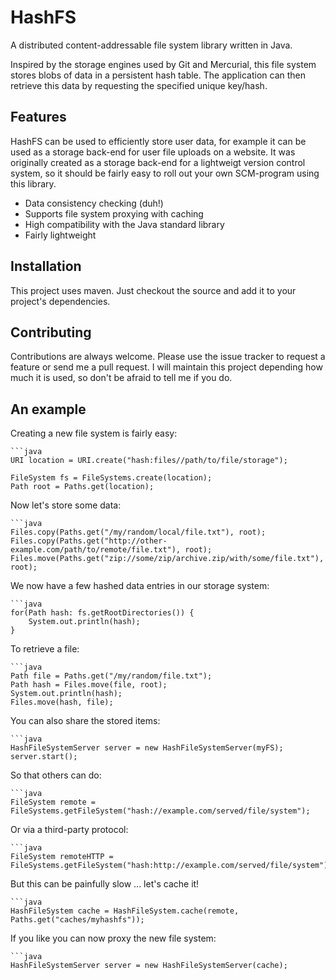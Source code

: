 HashFS
======

A distributed content-addressable file system library written in Java.

Inspired by the storage engines used by Git and Mercurial, this file system
stores blobs of data in a persistent hash table. The application can then retrieve this
data by requesting the specified unique key/hash.

## Features

HashFS can be used to efficiently store user data, for example it can be used as a storage back-end for user file uploads on a website. It was originally created as a storage back-end for a lightweigt version control system, so it should be fairly easy to roll out your own SCM-program using this library.

 - Data consistency checking (duh!)
 - Supports file system proxying with caching
 - High compatibility with the Java standard library
 - Fairly lightweight

## Installation

This project uses maven. Just checkout the source and add it to your project's dependencies.

## Contributing

Contributions are always welcome. Please use the issue tracker to request a feature or send me a pull request. I will maintain this project depending how much it is used, so don't be afraid to tell me if you do.


## An example

Creating a new file system is fairly easy:

    ```java
    URI location = URI.create("hash:files//path/to/file/storage");
    
    FileSystem fs = FileSystems.create(location);
    Path root = Paths.get(location);
    
Now let's store some data:
    
    ```java
    Files.copy(Paths.get("/my/random/local/file.txt"), root);
    Files.copy(Paths.get("http://other-example.com/path/to/remote/file.txt"), root);
    Files.move(Paths.get("zip://some/zip/archive.zip/with/some/file.txt"), root);

We now have a few hashed data entries in our storage system:

    ```java
    for(Path hash: fs.getRootDirectories()) {
    	System.out.println(hash);
    }
    
To retrieve a file:

    ```java
    Path file = Paths.get("/my/random/file.txt");
    Path hash = Files.move(file, root);
    System.out.println(hash);
    Files.move(hash, file);
    
You can also share the stored items:

    ```java
    HashFileSystemServer server = new HashFileSystemServer(myFS);
    server.start();
    
So that others can do:
    
    ```java
    FileSystem remote = FileSystems.getFileSystem("hash://example.com/served/file/system");

Or via a third-party protocol:

    ```java
    FileSystem remoteHTTP = FileSystems.getFileSystem("hash:http://example.com/served/file/system");
    
But this can be painfully slow ... let's cache it!

    ```java
    HashFileSystem cache = HashFileSystem.cache(remote, Paths.get("caches/myhashfs"));
    
If you like you can now proxy the new file system:
    
    ```java
    HashFileSystemServer server = new HashFileSystemServer(cache);
